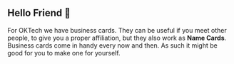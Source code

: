 ## Hello Friend 👋

For OKTech we have business cards. They can be useful if you meet other people, to give you a proper affiliation,
but they also work as <strong>Name Cards</strong>. Business cards come in handy every now and then. As such
it might be good for you to make one for yourself.
